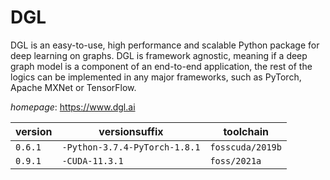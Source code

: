 # DGL

DGL is an easy-to-use, high performance and scalable Python package for deep learning on graphs. DGL is framework agnostic, meaning if a deep graph model is a component of an end-to-end application, the rest of the logics can be implemented in any major frameworks, such as PyTorch, Apache MXNet or TensorFlow.

*homepage*: <https://www.dgl.ai>

version | versionsuffix | toolchain
--------|---------------|----------
``0.6.1`` | ``-Python-3.7.4-PyTorch-1.8.1`` | ``fosscuda/2019b``
``0.9.1`` | ``-CUDA-11.3.1`` | ``foss/2021a``

